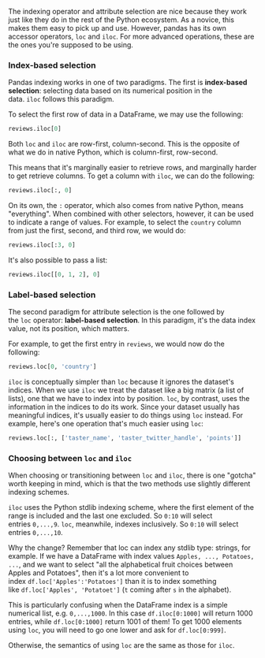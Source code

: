 The indexing operator and attribute selection are nice because they work just like they do in the rest of the Python ecosystem. As a novice, this makes them easy to pick up and use. However, pandas has its own accessor operators, `loc` and `iloc`. For more advanced operations, these are the ones you're supposed to be using.

### Index-based selection
Pandas indexing works in one of two paradigms. The first is **index-based selection**: selecting data based on its numerical position in the data. `iloc` follows this paradigm.

To select the first row of data in a DataFrame, we may use the following:
``` python
reviews.iloc[0]
```

Both `loc` and `iloc` are row-first, column-second. This is the opposite of what we do in native Python, which is column-first, row-second.

This means that it's marginally easier to retrieve rows, and marginally harder to get retrieve columns. To get a column with `iloc`, we can do the following:
```Python
reviews.iloc[:, 0]
```

On its own, the `:` operator, which also comes from native Python, means "everything". When combined with other selectors, however, it can be used to indicate a range of values. For example, to select the `country` column from just the first, second, and third row, we would do:
```Python
reviews.iloc[:3, 0]
```

It's also possible to pass a list:
```Python
reviews.iloc[[0, 1, 2], 0]
```

### Label-based selection
The second paradigm for attribute selection is the one followed by the `loc` operator: **label-based selection**. In this paradigm, it's the data index value, not its position, which matters.

For example, to get the first entry in `reviews`, we would now do the following:
```Python
reviews.loc[0, 'country']
```

`iloc` is conceptually simpler than `loc` because it ignores the dataset's indices. When we use `iloc` we treat the dataset like a big matrix (a list of lists), one that we have to index into by position. `loc`, by contrast, uses the information in the indices to do its work. Since your dataset usually has meaningful indices, it's usually easier to do things using `loc` instead. For example, here's one operation that's much easier using `loc`:
```Python
reviews.loc[:, ['taster_name', 'taster_twitter_handle', 'points']]
```

### Choosing between `loc` and `iloc`
When choosing or transitioning between `loc` and `iloc`, there is one "gotcha" worth keeping in mind, which is that the two methods use slightly different indexing schemes.

`iloc` uses the Python stdlib indexing scheme, where the first element of the range is included and the last one excluded. So `0:10` will select entries `0,...,9`. `loc`, meanwhile, indexes inclusively. So `0:10` will select entries `0,...,10`.

Why the change? Remember that loc can index any stdlib type: strings, for example. If we have a DataFrame with index values `Apples, ..., Potatoes, ...`, and we want to select "all the alphabetical fruit choices between Apples and Potatoes", then it's a lot more convenient to index `df.loc['Apples':'Potatoes']` than it is to index something like `df.loc['Apples', 'Potatoet']` (`t` coming after `s` in the alphabet).

This is particularly confusing when the DataFrame index is a simple numerical list, e.g. `0,...,1000`. In this case `df.iloc[0:1000]` will return 1000 entries, while `df.loc[0:1000]` return 1001 of them! To get 1000 elements using `loc`, you will need to go one lower and ask for `df.loc[0:999]`.

Otherwise, the semantics of using `loc` are the same as those for `iloc`.

